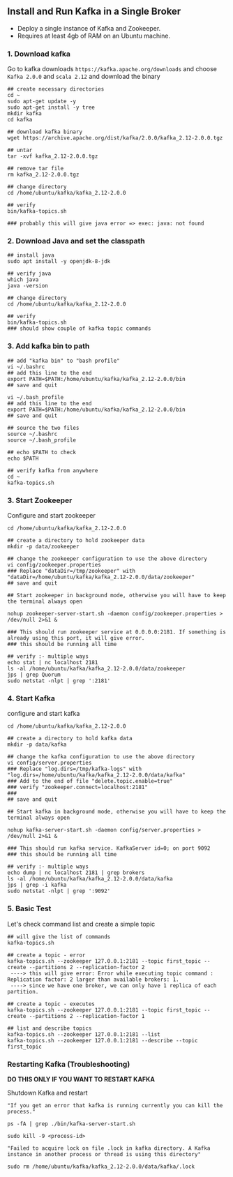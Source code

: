 ## Install and Run Kafka in a Single Broker

- Deploy a single instance of Kafka and Zookeeper.
- Requires at least 4gb of RAM on an Ubuntu machine.

### 1. Download kafka
Go to kafka downloads `https://kafka.apache.org/downloads` and choose `Kafka 2.0.0` and `scala 2.12` and download the binary

```shell
## create necessary directories
cd ~
sudo apt-get update -y
sudo apt-get install -y tree
mkdir kafka
cd kafka
```

```shell
## download kafka binary
wget https://archive.apache.org/dist/kafka/2.0.0/kafka_2.12-2.0.0.tgz

## untar
tar -xvf kafka_2.12-2.0.0.tgz

## remove tar file
rm kafka_2.12-2.0.0.tgz

## change directory
cd /home/ubuntu/kafka/kafka_2.12-2.0.0

## verify
bin/kafka-topics.sh

### probably this will give java error => exec: java: not found
```

### 2. Download Java and set the classpath

```shell
## install java
sudo apt install -y openjdk-8-jdk

## verify java
which java
java -version

## change directory
cd /home/ubuntu/kafka/kafka_2.12-2.0.0

## verify
bin/kafka-topics.sh
### should show couple of kafka topic commands
```

### 3. Add kafka bin to path

```shell
## add "kafka bin" to "bash profile"
vi ~/.bashrc
## add this line to the end
export PATH=$PATH:/home/ubuntu/kafka/kafka_2.12-2.0.0/bin
## save and quit

vi ~/.bash_profile
## add this line to the end
export PATH=$PATH:/home/ubuntu/kafka/kafka_2.12-2.0.0/bin
## save and quit

## source the two files
source ~/.bashrc
source ~/.bash_profile

## echo $PATH to check
echo $PATH

## verify kafka from anywhere
cd ~
kafka-topics.sh
```


### 3. Start Zookeeper
Configure and start zookeeper

```shell
cd /home/ubuntu/kafka/kafka_2.12-2.0.0

## create a directory to hold zookeeper data
mkdir -p data/zookeeper

## change the zookeeper configuration to use the above directory
vi config/zookeeper.properties
### Replace "dataDir=/tmp/zookeeper" with "dataDir=/home/ubuntu/kafka/kafka_2.12-2.0.0/data/zookeeper"
## save and quit

## Start zookeeper in background mode, otherwise you will have to keep the terminal always open

nohup zookeeper-server-start.sh -daemon config/zookeeper.properties > /dev/null 2>&1 &

### This should run zookeeper service at 0.0.0.0:2181. If something is already using this port, it will give error.
### this should be running all time

## verify :- multiple ways
echo stat | nc localhost 2181
ls -al /home/ubuntu/kafka/kafka_2.12-2.0.0/data/zookeeper
jps | grep Quorum
sudo netstat -nlpt | grep ':2181'
```

### 4. Start Kafka
configure and start kafka

```shell
cd /home/ubuntu/kafka/kafka_2.12-2.0.0

## create a directory to hold kafka data
mkdir -p data/kafka

## change the kafka configuration to use the above directory
vi config/server.properties
### Replace "log.dirs=/tmp/kafka-logs" with "log.dirs=/home/ubuntu/kafka/kafka_2.12-2.0.0/data/kafka"
### Add to the end of file "delete.topic.enable=true"
### verify "zookeeper.connect=localhost:2181"
### 
## save and quit

## Start kafka in background mode, otherwise you will have to keep the terminal always open

nohup kafka-server-start.sh -daemon config/server.properties > /dev/null 2>&1 &

### This should run kafka service. KafkaServer id=0; on port 9092
### this should be running all time

## verify :- multiple ways
echo dump | nc localhost 2181 | grep brokers
ls -al /home/ubuntu/kafka/kafka_2.12-2.0.0/data/kafka
jps | grep -i kafka
sudo netstat -nlpt | grep ':9092'
```

### 5. Basic Test
Let's check command list and create a simple topic

```shell
## will give the list of commands
kafka-topics.sh

## create a topic - error
kafka-topics.sh --zookeeper 127.0.0.1:2181 --topic first_topic --create --partitions 2 --replication-factor 2
 ----> this will give error: Error while executing topic command : Replication factor: 2 larger than available brokers: 1.
 ----> since we have one broker, we can only have 1 replica of each partition.

## create a topic - executes
kafka-topics.sh --zookeeper 127.0.0.1:2181 --topic first_topic --create --partitions 2 --replication-factor 1

## list and describe topics
kafka-topics.sh --zookeeper 127.0.0.1:2181 --list
kafka-topics.sh --zookeeper 127.0.0.1:2181 --describe --topic first_topic
```

### Restarting Kafka (Troubleshooting)
<b>DO THIS ONLY IF YOU WANT TO RESTART KAFKA</b>

Shutdown Kafka and restart

```
"If you get an error that kafka is running currently you can kill the process."

ps -fA | grep ./bin/kafka-server-start.sh

sudo kill -9 <process-id>

"Failed to acquire lock on file .lock in kafka directory. A Kafka instance in another process or thread is using this directory"

sudo rm /home/ubuntu/kafka/kafka_2.12-2.0.0/data/kafka/.lock
```

